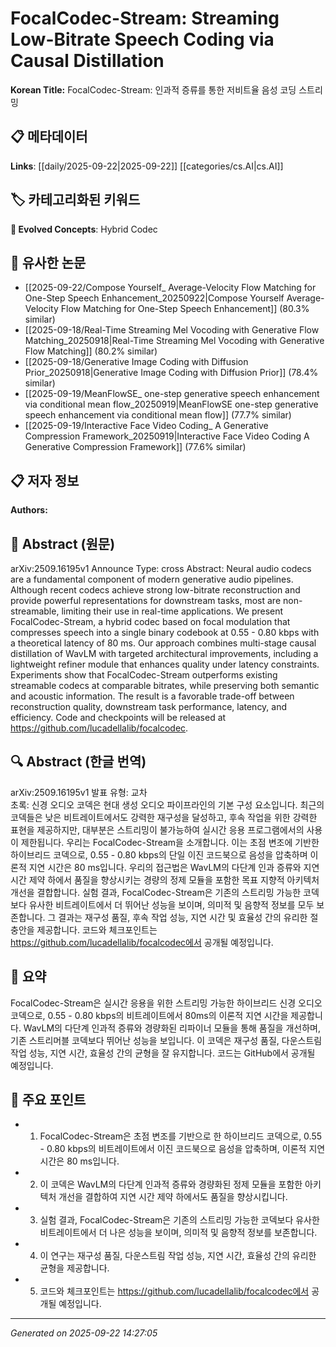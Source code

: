 # FocalCodec-Stream: Streaming Low-Bitrate Speech Coding via Causal Distillation

**Korean Title:** FocalCodec-Stream: 인과적 증류를 통한 저비트율 음성 코딩 스트리밍

## 📋 메타데이터

**Links**: [[daily/2025-09-22|2025-09-22]] [[categories/cs.AI|cs.AI]]

## 🏷️ 카테고리화된 키워드
**🚀 Evolved Concepts**: Hybrid Codec

## 🔗 유사한 논문
- [[2025-09-22/Compose Yourself_ Average-Velocity Flow Matching for One-Step Speech Enhancement_20250922|Compose Yourself Average-Velocity Flow Matching for One-Step Speech Enhancement]] (80.3% similar)
- [[2025-09-18/Real-Time Streaming Mel Vocoding with Generative Flow Matching_20250918|Real-Time Streaming Mel Vocoding with Generative Flow Matching]] (80.2% similar)
- [[2025-09-18/Generative Image Coding with Diffusion Prior_20250918|Generative Image Coding with Diffusion Prior]] (78.4% similar)
- [[2025-09-19/MeanFlowSE_ one-step generative speech enhancement via conditional mean flow_20250919|MeanFlowSE one-step generative speech enhancement via conditional mean flow]] (77.7% similar)
- [[2025-09-19/Interactive Face Video Coding_ A Generative Compression Framework_20250919|Interactive Face Video Coding A Generative Compression Framework]] (77.6% similar)

## 📋 저자 정보

**Authors:** 

## 📄 Abstract (원문)

arXiv:2509.16195v1 Announce Type: cross 
Abstract: Neural audio codecs are a fundamental component of modern generative audio pipelines. Although recent codecs achieve strong low-bitrate reconstruction and provide powerful representations for downstream tasks, most are non-streamable, limiting their use in real-time applications. We present FocalCodec-Stream, a hybrid codec based on focal modulation that compresses speech into a single binary codebook at 0.55 - 0.80 kbps with a theoretical latency of 80 ms. Our approach combines multi-stage causal distillation of WavLM with targeted architectural improvements, including a lightweight refiner module that enhances quality under latency constraints. Experiments show that FocalCodec-Stream outperforms existing streamable codecs at comparable bitrates, while preserving both semantic and acoustic information. The result is a favorable trade-off between reconstruction quality, downstream task performance, latency, and efficiency. Code and checkpoints will be released at https://github.com/lucadellalib/focalcodec.

## 🔍 Abstract (한글 번역)

arXiv:2509.16195v1 발표 유형: 교차  
초록: 신경 오디오 코덱은 현대 생성 오디오 파이프라인의 기본 구성 요소입니다. 최근의 코덱들은 낮은 비트레이트에서도 강력한 재구성을 달성하고, 후속 작업을 위한 강력한 표현을 제공하지만, 대부분은 스트리밍이 불가능하여 실시간 응용 프로그램에서의 사용이 제한됩니다. 우리는 FocalCodec-Stream을 소개합니다. 이는 초점 변조에 기반한 하이브리드 코덱으로, 0.55 - 0.80 kbps의 단일 이진 코드북으로 음성을 압축하며 이론적 지연 시간은 80 ms입니다. 우리의 접근법은 WavLM의 다단계 인과 증류와 지연 시간 제약 하에서 품질을 향상시키는 경량의 정제 모듈을 포함한 목표 지향적 아키텍처 개선을 결합합니다. 실험 결과, FocalCodec-Stream은 기존의 스트리밍 가능한 코덱보다 유사한 비트레이트에서 더 뛰어난 성능을 보이며, 의미적 및 음향적 정보를 모두 보존합니다. 그 결과는 재구성 품질, 후속 작업 성능, 지연 시간 및 효율성 간의 유리한 절충안을 제공합니다. 코드와 체크포인트는 https://github.com/lucadellalib/focalcodec에서 공개될 예정입니다.

## 📝 요약

FocalCodec-Stream은 실시간 응용을 위한 스트리밍 가능한 하이브리드 신경 오디오 코덱으로, 0.55 - 0.80 kbps의 비트레이트에서 80ms의 이론적 지연 시간을 제공합니다. WavLM의 다단계 인과적 증류와 경량화된 리파이너 모듈을 통해 품질을 개선하며, 기존 스트리머블 코덱보다 뛰어난 성능을 보입니다. 이 코덱은 재구성 품질, 다운스트림 작업 성능, 지연 시간, 효율성 간의 균형을 잘 유지합니다. 코드는 GitHub에서 공개될 예정입니다.

## 🎯 주요 포인트

- 1. FocalCodec-Stream은 초점 변조를 기반으로 한 하이브리드 코덱으로, 0.55 - 0.80 kbps의 비트레이트에서 이진 코드북으로 음성을 압축하며, 이론적 지연 시간은 80 ms입니다.

- 2. 이 코덱은 WavLM의 다단계 인과적 증류와 경량화된 정제 모듈을 포함한 아키텍처 개선을 결합하여 지연 시간 제약 하에서도 품질을 향상시킵니다.

- 3. 실험 결과, FocalCodec-Stream은 기존의 스트리밍 가능한 코덱보다 유사한 비트레이트에서 더 나은 성능을 보이며, 의미적 및 음향적 정보를 보존합니다.

- 4. 이 연구는 재구성 품질, 다운스트림 작업 성능, 지연 시간, 효율성 간의 유리한 균형을 제공합니다.

- 5. 코드와 체크포인트는 https://github.com/lucadellalib/focalcodec에서 공개될 예정입니다.

---

*Generated on 2025-09-22 14:27:05*
